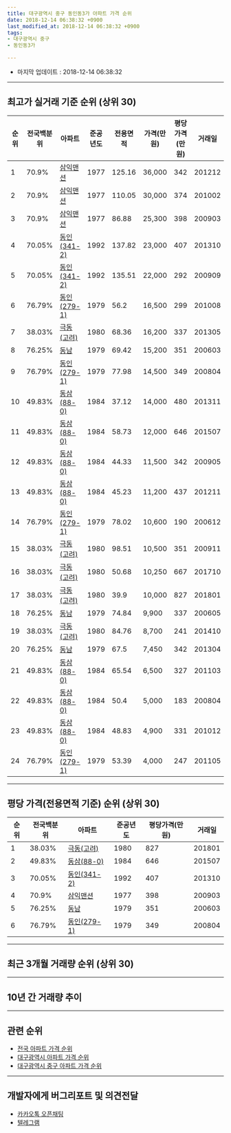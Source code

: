 ```yaml
---
title: 대구광역시 중구 동인동3가 아파트 가격 순위
date: 2018-12-14 06:38:32 +0900
last_modified_at: 2018-12-14 06:38:32 +0900
tags:
- 대구광역시 중구
- 동인동3가

---
```


* 마지막 업데이트 : 2018-12-14 06:38:32

---

## 최고가 실거래 기준 순위 (상위 30)


|순위|전국백분위|아파트|준공년도|전용면적|가격(만원)|평당가격(만원)|거래일|
|---|---|---|---|---|---|---|---|
|1|70.9%|[삼익맨션](https://search.naver.com/search.naver?query=%EB%8C%80%EA%B5%AC%EA%B4%91%EC%97%AD%EC%8B%9C+%EC%A4%91%EA%B5%AC+%EB%8F%99%EC%9D%B8%EB%8F%993%EA%B0%80+%EC%82%BC%EC%9D%B5%EB%A7%A8%EC%85%98)|1977|125.16|36,000|342|201212|
|2|70.9%|[삼익맨션](https://search.naver.com/search.naver?query=%EB%8C%80%EA%B5%AC%EA%B4%91%EC%97%AD%EC%8B%9C+%EC%A4%91%EA%B5%AC+%EB%8F%99%EC%9D%B8%EB%8F%993%EA%B0%80+%EC%82%BC%EC%9D%B5%EB%A7%A8%EC%85%98)|1977|110.05|30,000|374|201002|
|3|70.9%|[삼익맨션](https://search.naver.com/search.naver?query=%EB%8C%80%EA%B5%AC%EA%B4%91%EC%97%AD%EC%8B%9C+%EC%A4%91%EA%B5%AC+%EB%8F%99%EC%9D%B8%EB%8F%993%EA%B0%80+%EC%82%BC%EC%9D%B5%EB%A7%A8%EC%85%98)|1977|86.88|25,300|398|200903|
|4|70.05%|[동인(341-2)](https://search.naver.com/search.naver?query=%EB%8C%80%EA%B5%AC%EA%B4%91%EC%97%AD%EC%8B%9C+%EC%A4%91%EA%B5%AC+%EB%8F%99%EC%9D%B8%EB%8F%993%EA%B0%80+%EB%8F%99%EC%9D%B8%28341-2%29)|1992|137.82|23,000|407|201310|
|5|70.05%|[동인(341-2)](https://search.naver.com/search.naver?query=%EB%8C%80%EA%B5%AC%EA%B4%91%EC%97%AD%EC%8B%9C+%EC%A4%91%EA%B5%AC+%EB%8F%99%EC%9D%B8%EB%8F%993%EA%B0%80+%EB%8F%99%EC%9D%B8%28341-2%29)|1992|135.51|22,000|292|200909|
|6|76.79%|[동인(279-1)](https://search.naver.com/search.naver?query=%EB%8C%80%EA%B5%AC%EA%B4%91%EC%97%AD%EC%8B%9C+%EC%A4%91%EA%B5%AC+%EB%8F%99%EC%9D%B8%EB%8F%993%EA%B0%80+%EB%8F%99%EC%9D%B8%28279-1%29)|1979|56.2|16,500|299|201008|
|7|38.03%|[극동(고려)](https://search.naver.com/search.naver?query=%EB%8C%80%EA%B5%AC%EA%B4%91%EC%97%AD%EC%8B%9C+%EC%A4%91%EA%B5%AC+%EB%8F%99%EC%9D%B8%EB%8F%993%EA%B0%80+%EA%B7%B9%EB%8F%99%28%EA%B3%A0%EB%A0%A4%29)|1980|68.36|16,200|337|201305|
|8|76.25%|[동남](https://search.naver.com/search.naver?query=%EB%8C%80%EA%B5%AC%EA%B4%91%EC%97%AD%EC%8B%9C+%EC%A4%91%EA%B5%AC+%EB%8F%99%EC%9D%B8%EB%8F%993%EA%B0%80+%EB%8F%99%EB%82%A8)|1979|69.42|15,200|351|200603|
|9|76.79%|[동인(279-1)](https://search.naver.com/search.naver?query=%EB%8C%80%EA%B5%AC%EA%B4%91%EC%97%AD%EC%8B%9C+%EC%A4%91%EA%B5%AC+%EB%8F%99%EC%9D%B8%EB%8F%993%EA%B0%80+%EB%8F%99%EC%9D%B8%28279-1%29)|1979|77.98|14,500|349|200804|
|10|49.83%|[동삼(88-0)](https://search.naver.com/search.naver?query=%EB%8C%80%EA%B5%AC%EA%B4%91%EC%97%AD%EC%8B%9C+%EC%A4%91%EA%B5%AC+%EB%8F%99%EC%9D%B8%EB%8F%993%EA%B0%80+%EB%8F%99%EC%82%BC%2888-0%29)|1984|37.12|14,000|480|201311|
|11|49.83%|[동삼(88-0)](https://search.naver.com/search.naver?query=%EB%8C%80%EA%B5%AC%EA%B4%91%EC%97%AD%EC%8B%9C+%EC%A4%91%EA%B5%AC+%EB%8F%99%EC%9D%B8%EB%8F%993%EA%B0%80+%EB%8F%99%EC%82%BC%2888-0%29)|1984|58.73|12,000|646|201507|
|12|49.83%|[동삼(88-0)](https://search.naver.com/search.naver?query=%EB%8C%80%EA%B5%AC%EA%B4%91%EC%97%AD%EC%8B%9C+%EC%A4%91%EA%B5%AC+%EB%8F%99%EC%9D%B8%EB%8F%993%EA%B0%80+%EB%8F%99%EC%82%BC%2888-0%29)|1984|44.33|11,500|342|200905|
|13|49.83%|[동삼(88-0)](https://search.naver.com/search.naver?query=%EB%8C%80%EA%B5%AC%EA%B4%91%EC%97%AD%EC%8B%9C+%EC%A4%91%EA%B5%AC+%EB%8F%99%EC%9D%B8%EB%8F%993%EA%B0%80+%EB%8F%99%EC%82%BC%2888-0%29)|1984|45.23|11,200|437|201211|
|14|76.79%|[동인(279-1)](https://search.naver.com/search.naver?query=%EB%8C%80%EA%B5%AC%EA%B4%91%EC%97%AD%EC%8B%9C+%EC%A4%91%EA%B5%AC+%EB%8F%99%EC%9D%B8%EB%8F%993%EA%B0%80+%EB%8F%99%EC%9D%B8%28279-1%29)|1979|78.02|10,600|190|200612|
|15|38.03%|[극동(고려)](https://search.naver.com/search.naver?query=%EB%8C%80%EA%B5%AC%EA%B4%91%EC%97%AD%EC%8B%9C+%EC%A4%91%EA%B5%AC+%EB%8F%99%EC%9D%B8%EB%8F%993%EA%B0%80+%EA%B7%B9%EB%8F%99%28%EA%B3%A0%EB%A0%A4%29)|1980|98.51|10,500|351|200911|
|16|38.03%|[극동(고려)](https://search.naver.com/search.naver?query=%EB%8C%80%EA%B5%AC%EA%B4%91%EC%97%AD%EC%8B%9C+%EC%A4%91%EA%B5%AC+%EB%8F%99%EC%9D%B8%EB%8F%993%EA%B0%80+%EA%B7%B9%EB%8F%99%28%EA%B3%A0%EB%A0%A4%29)|1980|50.68|10,250|667|201710|
|17|38.03%|[극동(고려)](https://search.naver.com/search.naver?query=%EB%8C%80%EA%B5%AC%EA%B4%91%EC%97%AD%EC%8B%9C+%EC%A4%91%EA%B5%AC+%EB%8F%99%EC%9D%B8%EB%8F%993%EA%B0%80+%EA%B7%B9%EB%8F%99%28%EA%B3%A0%EB%A0%A4%29)|1980|39.9|10,000|827|201801|
|18|76.25%|[동남](https://search.naver.com/search.naver?query=%EB%8C%80%EA%B5%AC%EA%B4%91%EC%97%AD%EC%8B%9C+%EC%A4%91%EA%B5%AC+%EB%8F%99%EC%9D%B8%EB%8F%993%EA%B0%80+%EB%8F%99%EB%82%A8)|1979|74.84|9,900|337|200605|
|19|38.03%|[극동(고려)](https://search.naver.com/search.naver?query=%EB%8C%80%EA%B5%AC%EA%B4%91%EC%97%AD%EC%8B%9C+%EC%A4%91%EA%B5%AC+%EB%8F%99%EC%9D%B8%EB%8F%993%EA%B0%80+%EA%B7%B9%EB%8F%99%28%EA%B3%A0%EB%A0%A4%29)|1980|84.76|8,700|241|201410|
|20|76.25%|[동남](https://search.naver.com/search.naver?query=%EB%8C%80%EA%B5%AC%EA%B4%91%EC%97%AD%EC%8B%9C+%EC%A4%91%EA%B5%AC+%EB%8F%99%EC%9D%B8%EB%8F%993%EA%B0%80+%EB%8F%99%EB%82%A8)|1979|67.5|7,450|342|201304|
|21|49.83%|[동삼(88-0)](https://search.naver.com/search.naver?query=%EB%8C%80%EA%B5%AC%EA%B4%91%EC%97%AD%EC%8B%9C+%EC%A4%91%EA%B5%AC+%EB%8F%99%EC%9D%B8%EB%8F%993%EA%B0%80+%EB%8F%99%EC%82%BC%2888-0%29)|1984|65.54|6,500|327|201103|
|22|49.83%|[동삼(88-0)](https://search.naver.com/search.naver?query=%EB%8C%80%EA%B5%AC%EA%B4%91%EC%97%AD%EC%8B%9C+%EC%A4%91%EA%B5%AC+%EB%8F%99%EC%9D%B8%EB%8F%993%EA%B0%80+%EB%8F%99%EC%82%BC%2888-0%29)|1984|50.4|5,000|183|200804|
|23|49.83%|[동삼(88-0)](https://search.naver.com/search.naver?query=%EB%8C%80%EA%B5%AC%EA%B4%91%EC%97%AD%EC%8B%9C+%EC%A4%91%EA%B5%AC+%EB%8F%99%EC%9D%B8%EB%8F%993%EA%B0%80+%EB%8F%99%EC%82%BC%2888-0%29)|1984|48.83|4,900|331|201012|
|24|76.79%|[동인(279-1)](https://search.naver.com/search.naver?query=%EB%8C%80%EA%B5%AC%EA%B4%91%EC%97%AD%EC%8B%9C+%EC%A4%91%EA%B5%AC+%EB%8F%99%EC%9D%B8%EB%8F%993%EA%B0%80+%EB%8F%99%EC%9D%B8%28279-1%29)|1979|53.39|4,000|247|201105|


---

## 평당 가격(전용면적 기준) 순위 (상위 30)


|순위|전국백분위|아파트|준공년도|평당가격(만원)|거래일|
|---|---|---|---|---|---|
|1|38.03%|[극동(고려)](https://search.naver.com/search.naver?query=%EB%8C%80%EA%B5%AC%EA%B4%91%EC%97%AD%EC%8B%9C+%EC%A4%91%EA%B5%AC+%EB%8F%99%EC%9D%B8%EB%8F%993%EA%B0%80+%EA%B7%B9%EB%8F%99%28%EA%B3%A0%EB%A0%A4%29)|1980|827|201801|
|2|49.83%|[동삼(88-0)](https://search.naver.com/search.naver?query=%EB%8C%80%EA%B5%AC%EA%B4%91%EC%97%AD%EC%8B%9C+%EC%A4%91%EA%B5%AC+%EB%8F%99%EC%9D%B8%EB%8F%993%EA%B0%80+%EB%8F%99%EC%82%BC%2888-0%29)|1984|646|201507|
|3|70.05%|[동인(341-2)](https://search.naver.com/search.naver?query=%EB%8C%80%EA%B5%AC%EA%B4%91%EC%97%AD%EC%8B%9C+%EC%A4%91%EA%B5%AC+%EB%8F%99%EC%9D%B8%EB%8F%993%EA%B0%80+%EB%8F%99%EC%9D%B8%28341-2%29)|1992|407|201310|
|4|70.9%|[삼익맨션](https://search.naver.com/search.naver?query=%EB%8C%80%EA%B5%AC%EA%B4%91%EC%97%AD%EC%8B%9C+%EC%A4%91%EA%B5%AC+%EB%8F%99%EC%9D%B8%EB%8F%993%EA%B0%80+%EC%82%BC%EC%9D%B5%EB%A7%A8%EC%85%98)|1977|398|200903|
|5|76.25%|[동남](https://search.naver.com/search.naver?query=%EB%8C%80%EA%B5%AC%EA%B4%91%EC%97%AD%EC%8B%9C+%EC%A4%91%EA%B5%AC+%EB%8F%99%EC%9D%B8%EB%8F%993%EA%B0%80+%EB%8F%99%EB%82%A8)|1979|351|200603|
|6|76.79%|[동인(279-1)](https://search.naver.com/search.naver?query=%EB%8C%80%EA%B5%AC%EA%B4%91%EC%97%AD%EC%8B%9C+%EC%A4%91%EA%B5%AC+%EB%8F%99%EC%9D%B8%EB%8F%993%EA%B0%80+%EB%8F%99%EC%9D%B8%28279-1%29)|1979|349|200804|


---

## 최근 3개월 거래량 순위 (상위 30)


<div style="width:100%;">
    <canvas id="deal_count_ranking" height="250"></canvas>
</div>


<script>
new Chart(document.getElementById("deal_count_ranking"), {
    type: 'horizontalBar',
    data: {
        labels: ['동삼(88-0)', '삼익맨션'],
        datasets: [{
            label: '실거래 수',
            data: [2, 1],
            borderColor: "rgba(255, 0, 128, 1)",
            backgroundColor: "rgba(255, 0, 128, 0.5)",
            fill: false,
        }]
    },
    options: {
        responsive: true,
        title: {
            display: true,
            text: '최근 3개월 거래량 순위'
        },
        tooltips: {
            mode: 'index',
            intersect: false,
            callbacks: {
                title: function(tooltipItems, data) {
                    return "실거래 수:";
                },
                label: function(tooltipItem, data) {
                    return data.labels[tooltipItem.index] + ": " + tooltipItem.xLabel;
                }
            }
        },
        hover: {
            mode: 'nearest',
            intersect: true
        },
        scales: {
            xAxes: [{
                display: true,
                scaleLabel: {
                    display: true,
                    labelString: '실거래 수'
                },
                ticks: {
                    suggestedMin: 0,
                }
            }],
            yAxes: [{
                display: true,
                ticks: {
                    autoSkip: false,
                    callback: function(value, index, values) {
                        if (value.length > 15)
                            return value.substr(0, 13) + "...";
                        else
                            return value;
                    }
                },
                scaleLabel: {
                    display: false,
                }
            }]
        }
    }
});

</script>


---

## 10년 간 거래량 추이


<div style="width:100%;">
    <canvas id="deal_progress" height="250"></canvas>
</div>

<script>
new Chart(document.getElementById("deal_progress"), {
    type: 'line',
    data: {
        labels: ['200812','200901','200902','200903','200904','200905','200906','200907','200908','200909','200910','200911','200912','201001','201002','201003','201004','201005','201006','201007','201008','201009','201010','201011','201012','201101','201102','201103','201104','201105','201106','201107','201108','201109','201110','201111','201112','201201','201202','201203','201204','201205','201206','201207','201208','201209','201210','201211','201212','201301','201302','201303','201304','201305','201306','201307','201308','201309','201310','201311','201312','201401','201402','201403','201404','201405','201406','201407','201408','201409','201410','201411','201412','201501','201502','201503','201504','201505','201506','201507','201508','201509','201510','201511','201512','201601','201602','201603','201604','201605','201606','201607','201608','201609','201610','201611','201612','201701','201702','201703','201704','201705','201706','201707','201708','201709','201710','201711','201712','201801','201802','201803','201804','201805','201806','201807','201808','201809','201810','201811','201812'],
        datasets: [{
            label: '실거래 수',
            pointRadius: 1,
            data: [1, 0, 0, 1, 1, 3, 0, 0, 0, 2, 1, 1, 0, 0, 1, 0, 0, 0, 0, 0, 1, 0, 0, 0, 1, 1, 0, 4, 0, 1, 1, 1, 1, 0, 0, 1, 1, 0, 0, 1, 1, 2, 1, 0, 1, 0, 0, 1, 1, 1, 0, 0, 1, 2, 0, 0, 0, 0, 3, 1, 1, 1, 0, 0, 1, 1, 0, 0, 0, 0, 3, 0, 0, 1, 0, 2, 2, 4, 1, 1, 0, 1, 2, 2, 4, 1, 3, 0, 1, 0, 1, 0, 0, 2, 0, 1, 0, 0, 2, 1, 0, 2, 0, 0, 3, 3, 3, 3, 3, 1, 0, 1, 3, 0, 0, 1, 1, 1, 2, 1, 0],
            borderColor: "rgba(255, 201, 14, 1)",
            backgroundColor: "rgba(255, 201, 14, 0.5)",
            fill: true,
        }]
    },
    options: {
        responsive: true,
        title: {
            display: true,
            text: '10년간 거래량 추이'
        },
        tooltips: {
            mode: 'index',
            intersect: false,
        },
        hover: {
            mode: 'nearest',
            intersect: true
        },
        scales: {
            xAxes: [{
                display: true,
                scaleLabel: {
                    display: true,
                    labelString: '년/월'
                }
            }],
            yAxes: [{
                display: true,
                ticks: {
                    suggestedMin: 0,
                },
                scaleLabel: {
                    display: true,
                    labelString: '실거래 수'
                }
            }]
        }
    }
});

</script>


---

## 관련 순위

- [전국 아파트 가격 순위](https://inasie.github.io/apt-ranking/전국)
- [대구광역시 아파트 가격 순위](https://inasie.github.io/apt-ranking/대구광역시)
- [대구광역시 중구 아파트 가격 순위](https://inasie.github.io/apt-ranking/대구광역시-중구)


---

## 개발자에게 버그리포트 및 의견전달

- [카카오톡 오픈채팅](https://open.kakao.com/o/gLJUAP4)
- [텔레그램](https://t.me/inasie)

